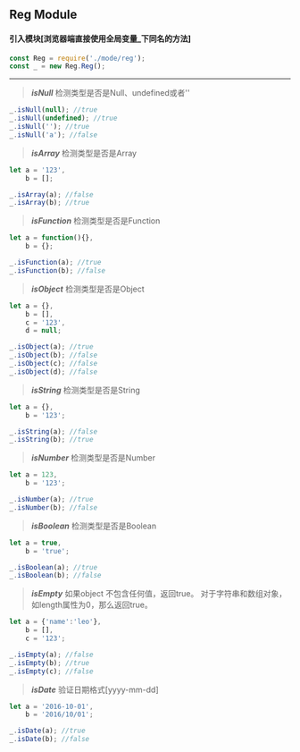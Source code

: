 ## Reg Module

#### 引入模块[浏览器端直接使用全局变量_下同名的方法]

```js
const Reg = require('./mode/reg');
const _ = new Reg.Reg();
```

***

>***isNull***
>检测类型是否是Null、undefined或者''

```js
_.isNull(null); //true
_.isNull(undefined); //true
_.isNull(''); //true
_.isNull('a'); //false
```

>***isArray***
>检测类型是否是Array

```js
let a = '123',
    b = [];

_.isArray(a); //false
_.isArray(b); //true
```

>***isFunction***
>检测类型是否是Function

```js
let a = function(){},
    b = {};

_.isFunction(a); //true
_.isFunction(b); //false
```

>***isObject***
>检测类型是否是Object

```js
let a = {},
    b = [],
    c = '123',
    d = null;

_.isObject(a); //true
_.isObject(b); //false
_.isObject(c); //false
_.isObject(d); //false
```

>***isString***
>检测类型是否是String

```js
let a = {},
    b = '123';

_.isString(a); //false
_.isString(b); //true
```

>***isNumber***
>检测类型是否是Number

```js
let a = 123,
    b = '123';

_.isNumber(a); //true
_.isNumber(b); //false
```

>***isBoolean***
>检测类型是否是Boolean

```js
let a = true,
    b = 'true';

_.isBoolean(a); //true
_.isBoolean(b); //false
```

>***isEmpty***
>如果object 不包含任何值，返回true。 对于字符串和数组对象，如length属性为0，那么返回true。

```js
let a = {'name':'leo'},
    b = [],
    c = '123';

_.isEmpty(a); //false
_.isEmpty(b); //true
_.isEmpty(c); //false
```

>***isDate***
>验证日期格式[yyyy-mm-dd]

```js
let a = '2016-10-01',
    b = '2016/10/01';

_.isDate(a); //true
_.isDate(b); //false
```
